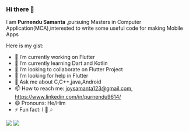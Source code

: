 ### Hi there 👋

I am **Purnendu Samanta** ,pursuing Masters in Computer Application(MCA),interested to write some useful code for making Mobile Apps

Here is my gist:

- 🔭 I’m currently working on Flutter
- 🌱 I’m currently learning Dart and Kotlin
- 👯 I’m looking to collaborate on Flutter Project
- 🤔 I’m looking for help in  Flutter 
- 💬 Ask me about C,C++,java,Android
- 📫 How to reach me: joysamanta123@gmail.com, https://www.linkedin.com/in/purnendu9614/
- 😄 Pronouns: He/Him
- ⚡ Fun fact: I 💖 🎶
<p allign="center">
<img src="https://github-readme-stats.vercel.app/api/top-langs/?username=PurnenduSamanta">  
<img src="https://github-readme-stats.vercel.app/api?username=PurnenduSamanta&&show_icons=true&title_color=ffffff&icon_color=bb2acf&text_color=daf7dc&bg_color=151515">
</p>
 

